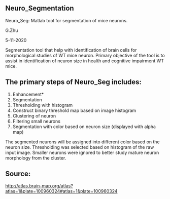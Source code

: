 ## Neuro_Segmentation
Neuro_Seg: 
Matlab tool for segmentation of mice neurons. 

G.Zhu

5-11-2020

Segmentation tool that help with identification of brain cells for morphological studies of WT mice neuron. Primary objective of the tool is to assist in identification of neuron size in health and cognitive impairment WT mice.

## The primary steps of Neuro_Seg includes: 
1) Enhancement*
2) Segmentation
3) Thresholding with histogram
4) Construct binary threshold map based on image histogram
5) Clustering of neuron
6) Filtering small neurons
7) Segmentation with color based on neuron size (displayed with alpha map)

The segmented neurons will be assigned into different color based on the neuron size. Thresholding was selected based on histogram of the raw input image. Smaller neurons were ignored to better study mature neuron morphology from the cluster. 

## Source: 
http://atlas.brain-map.org/atlas?atlas=1&plate=100960324#atlas=1&plate=100960324

